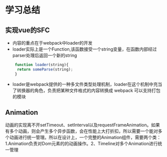 # 学习总结
## 实现vue的SFC
- 内容的重点在于webpack中loader的开发
- loader实际上是一个Function,该函数接受一个string变量，在函数内部经过parser处理后返回一个新的string
  ```js
   function loader(string){
    return someParse(string);
   }
  ```
- loader是webpack提供的一种多文件类型处理机制，loader在这个机制中充当了转换器的角色，负责把某种文件格式的内容转换成 webpack 可以支持打包的模块

## Animation
  动画的实现离不开setTimeout、setInterval以及requestFrameAnimation。如果有多个动画，则会产生多个异步函数，会在性能上大打折扣，所以需要一个能对多个动画进行统一管理。所以在设计上，一个完整的Animation组件，需要两个类：1.Animation负责对Dom元素的的动画操作。2、Timeline对多个Animation进行统一管理